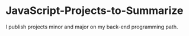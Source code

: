# JavaScript-Projects-to-Summarize
I publish projects minor and major on my back-end programming path.
